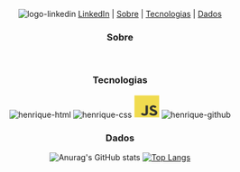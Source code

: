 
<!-- ![Olá](https://github.com/Henriquevianam/thiagodaurizio/blob/master/Header.png) -->

<p align="center">
  <img width="25" height="15" alt="logo-linkedin" src="https://cdn.jsdelivr.net/gh/devicons/devicon/icons/linkedin/linkedin-original.svg" /> <a href="https://www.linkedin.com/in/henrique-viana-monteiro-8a8a78107/" target="_blank"> LinkedIn</a> |
  <a href="#sobre">Sobre</a> |
  <a href="#tecnologias">Tecnologias</a> |
  <a href="#dados">Dados</a>
 </p>



<div align="center">

### Sobre
  
<div style="display: inline_block" align="left"><br/>
  
  <!-- - Olá, sou um Desenvolvedor Web Full-Stack. -->
  <!-- - Tenho bastante afinidade com ReactJS, estilização, lógica e estou a procura de oportunidades. -->
  
</div>

### Tecnologias
  
<div style="display: inline_block" align="center">

  <img width="45" height="40" alt="henrique-html"  src="https://cdn.jsdelivr.net/gh/devicons/devicon/icons/html5/html5-plain-wordmark.svg" />
  <img width="45" height="40" alt="henrique-css"  src="https://cdn.jsdelivr.net/gh/devicons/devicon/icons/css3/css3-plain-wordmark.svg" />
  <img width="45" height="40" alt="henrique-javascript"  src="https://raw.githubusercontent.com/devicons/devicon/6910f0503efdd315c8f9b858234310c06e04d9c0/icons/javascript/javascript-original.svg" />
  <!-- <img width="45" height="40" alt="henrique-typescript"  src="https://cdn.jsdelivr.net/gh/devicons/devicon/icons/typescript/typescript-plain.svg" />  -->
  <!-- <img width="45" height="40" alt="henrique-react"  src="https://cdn.jsdelivr.net/gh/devicons/devicon/icons/react/react-original-wordmark.svg" /> -->
  <!-- <img width="45" height="40" alt="henrique-mysql"  src="https://cdn.jsdelivr.net/gh/devicons/devicon/icons/mysql/mysql-original-wordmark.svg" /> -->
  <!-- <img width="45" height="40" alt="henrique-nodejs"  src="https://cdn.jsdelivr.net/gh/devicons/devicon/icons/nodejs/nodejs-original-wordmark.svg" /> -->
  <img width="45" height="40" alt="henrique-github" src="https://cdn.jsdelivr.net/gh/devicons/devicon/icons/github/github-original-wordmark.svg" />
  <!-- <img width="45" height="40" alt="henrique-git"  src="https://cdn.jsdelivr.net/gh/devicons/devicon/icons/git/git-original-wordmark.svg" /> -->

</div>

### Dados
  
<div style="display: inline_block">
  
![Anurag's GitHub stats](https://github-readme-stats.vercel.app/api?username=Henriquevianam&theme=dark&show_icons=true) [![Top Langs](https://github-readme-stats.vercel.app/api/top-langs/?username=Henriquevianam&layout=compact&theme=dark&show)](https://github.com/Henriquevianam/github-readme-stats)

</div>

  
</div>  

<!--
**Henriquevianam/Henriquevianam** is a ✨ _special_ ✨ repository because its `README.md` (this file) appears on your GitHub profile.
<h2 align="center" style="color:red">  "Olá Mundo" Henrique aqui ☺️💻 </h2>

Here are some ideas to get you started:

- 🔭 I’m currently working on ...
- 🌱 I’m currently learning ...
- 👯 I’m looking to collaborate on ...
- 🤔 I’m looking for help with ...
- 💬 Ask me about ...
- 📫 How to reach me: ...
- 😄 Pronouns: ...
- ⚡ Fun fact: ...
-->
